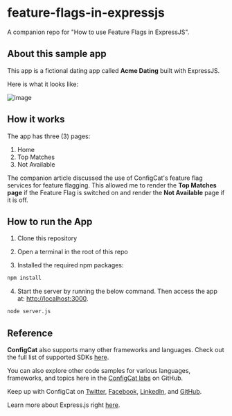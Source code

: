 # feature-flags-in-expressjs
A companion repo for "How to use Feature Flags in ExpressJS".

## About this sample app

This app is a fictional dating app called **Acme Dating** built with ExpressJS.

Here is what it looks like:

![image](https://user-images.githubusercontent.com/74829200/175545478-133bd8b5-1a3a-41d6-b66d-d610004e8d69.png)

## How it works

The app has three (3) pages:

1. Home
2. Top Matches
3. Not Available

The companion article discussed the use of ConfigCat's feature flag services for feature flagging. This allowed me to render the **Top Matches page** if the Feature Flag is switched on and render the **Not Available** page if it is off.

## How to run the App

1. Clone this repository

2. Open a terminal in the root of this repo

3. Installed the required npm packages:


```bash
npm install

```

4. Start the server by running the below command. Then access the app at: [http://localhost:3000](http://localhost:3000).

```bash
node server.js

```

## Reference

**ConfigCat** also supports many other frameworks and languages. Check out the full list of supported SDKs [here](https://configcat.com/docs/sdk-reference/overview/).

You can also explore other code samples for various languages, frameworks, and topics here in the [ConfigCat labs](https://github.com/configcat-labs) on GitHub.

Keep up with ConfigCat on [Twitter](https://twitter.com/configcat), [Facebook](https://www.facebook.com/configcat), [LinkedIn](https://www.linkedin.com/company/configcat/), and [GitHub](https://github.com/configcat).


Learn more about Express.js right [here](https://expressjs.com).
